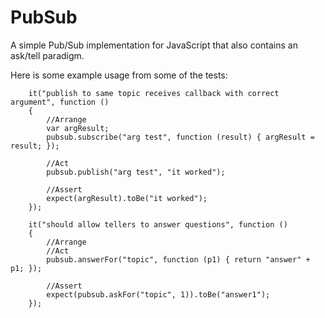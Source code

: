 PubSub
======

A simple Pub/Sub implementation for JavaScript that also contains an ask/tell paradigm.


Here is some example usage from some of the tests:

        it("publish to same topic receives callback with correct argument", function ()
        {
            //Arrange
            var argResult;
            pubsub.subscribe("arg test", function (result) { argResult = result; });

            //Act
            pubsub.publish("arg test", "it worked");

            //Assert
            expect(argResult).toBe("it worked");
        });
        
        it("should allow tellers to answer questions", function ()
        {
            //Arrange
            //Act
            pubsub.answerFor("topic", function (p1) { return "answer" + p1; });

            //Assert
            expect(pubsub.askFor("topic", 1)).toBe("answer1");
        });
